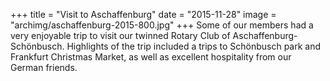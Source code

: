 +++
title = "Visit to Aschaffenburg"
date = "2015-11-28"
image = "archimg/aschaffenburg-2015-800.jpg"
+++
Some of our members had a very enjoyable trip to visit our twinned Rotary Club of Aschaffenburg-Schönbusch. Highlights of the trip included a trips to Schönbusch park and Frankfurt Christmas Market, as well as excellent hospitality from our German friends.